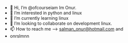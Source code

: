 - 👋 Hi, I’m @ofcourseiam Im Onur.
- 👀 I’m interested in python and linux
- 🌱 I’m currently learning linux
- 💞️ I’m looking to collaborate on development linux.
- 📫 How to reach me --> salman_onur@hotmail.com and
- onrslmnn 

<!---
ofcourseiam/ofcourseiam is a ✨ special ✨ repository because its `README.md` (this file) appears on your GitHub profile.
You can click the Preview link to take a look at your changes.
--->
